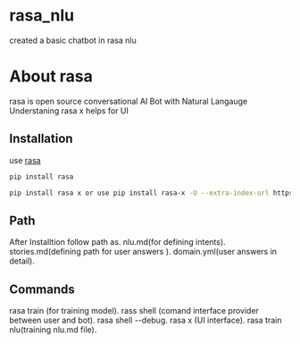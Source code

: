 # rasa_nlu
created a basic chatbot in rasa nlu
# About rasa 

rasa is open source conversational AI Bot with Natural Langauge Understaning
rasa x helps for UI

## Installation
use [rasa](https://rasa.com/docs/rasa/user-guide/installation/)

```bash
pip install rasa

pip install rasa x or use pip install rasa-x -U --extra-index-url https://pypi.rasa.com/simple

```
## Path
After Installtion follow path as.
nlu.md(for defining intents).
stories.md(defining path for user answers ).
domain.yml(user answers in detail).
## Commands 
 rasa train (for training model).
 rass shell (comand interface provider between user and bot).
 rasa shell --debug.
 rasa x (UI interface).
 rasa train nlu(training nlu.md file).
